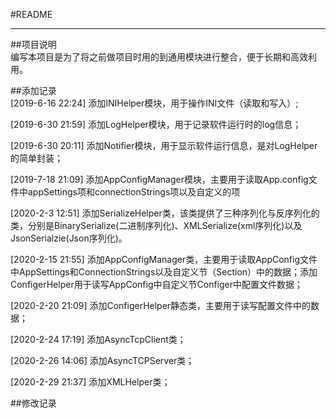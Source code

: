 #README  

---
##项目说明  
编写本项目是为了将之前做项目时用的到通用模块进行整合，便于长期和高效利用。

##添加记录  
[2019-6-16 22:24] 添加INIHelper模块，用于操作INI文件（读取和写入）;   

[2019-6-30 21:59] 添加LogHelper模块，用于记录软件运行时的log信息；  


[2019-6-30 20:11] 添加Notifier模块，用于显示软件运行信息，是对LogHelper的简单封装；  

[2019-7-18 21:09] 添加AppConfigManager模块，主要用于读取App.config文件中appSettings项和connectionStrings项以及自定义的项   

[2020-2-3 12:51] 添加SerializeHelper类，该类提供了三种序列化与反序列化的类，分别是BinarySerialize(二进制序列化)、XMLSerialize(xml序列化)以及JsonSerialzie(Json序列化)。 

[2020-2-15 21:55] 添加AppConfigManager类，主要用于读取AppConfig文件中AppSettings和ConnectionStrings以及自定义节（Section）中的数据；添加ConfigerHelper用于读写AppConfig中自定义节Configer中配置文件数据；

[2020-2-20 21:09] 添加ConfigerHelper静态类，主要用于读写配置文件中的数据；

[2020-2-24 17:19] 添加AsyncTcpClient类；

[2020-2-26 14:06] 添加AsyncTCPServer类；

[2020-2-29 21:37] 添加XMLHelper类；  


##修改记录  
